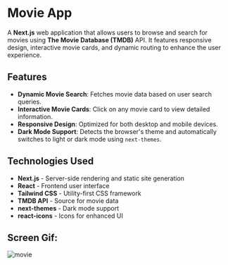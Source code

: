 #  Movie App

A **Next.js** web application that allows users to browse and search for movies using **The Movie Database (TMDB)** API. It features responsive design, interactive movie cards, and dynamic routing to enhance the user experience.

##  Features
- **Dynamic Movie Search**: Fetches movie data based on user search queries.
- **Interactive Movie Cards**: Click on any movie card to view detailed information.
- **Responsive Design**: Optimized for both desktop and mobile devices.
- **Dark Mode Support**: Detects the browser's theme and automatically switches to light or dark mode using `next-themes`.

##  Technologies Used
- **Next.js** - Server-side rendering and static site generation
- **React** - Frontend user interface
- **Tailwind CSS** - Utility-first CSS framework
- **TMDB API** - Source for movie data
- **next-themes** - Dark mode support
- **react-icons** - Icons for enhanced UI

## Screen Gif: 
![movie](https://github.com/user-attachments/assets/667bfada-efd3-42cd-8f22-7fc4bc30a41b)
